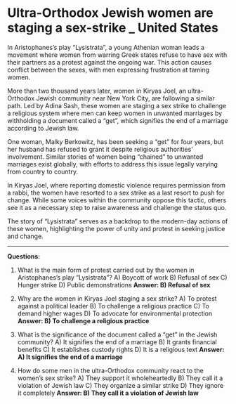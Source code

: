 # Ultra-Orthodox Jewish women are staging a sex-strike _ United States

In Aristophanes’s play “Lysistrata”, a young Athenian woman leads a movement where women from warring Greek states refuse to have sex with their partners as a protest against the ongoing war. This action causes conflict between the sexes, with men expressing frustration at taming women. 

More than two thousand years later, women in Kiryas Joel, an ultra-Orthodox Jewish community near New York City, are following a similar path. Led by Adina Sash, these women are staging a sex strike to challenge a religious system where men can keep women in unwanted marriages by withholding a document called a “get”, which signifies the end of a marriage according to Jewish law.

One woman, Malky Berkowitz, has been seeking a “get” for four years, but her husband has refused to grant it despite religious authorities' involvement. Similar stories of women being “chained” to unwanted marriages exist globally, with efforts to address this issue legally varying from country to country.

In Kiryas Joel, where reporting domestic violence requires permission from a rabbi, the women have resorted to a sex strike as a last resort to push for change. While some voices within the community oppose this tactic, others see it as a necessary step to raise awareness and challenge the status quo.

The story of “Lysistrata” serves as a backdrop to the modern-day actions of these women, highlighting the power of unity and protest in seeking justice and change.

---

**Questions:**

1. What is the main form of protest carried out by the women in Aristophanes’s play “Lysistrata”?
   A) Boycott of work
   B) Refusal of sex
   C) Hunger strike
   D) Public demonstrations
   **Answer: B) Refusal of sex**

2. Why are the women in Kiryas Joel staging a sex strike?
   A) To protest against a political leader
   B) To challenge a religious practice
   C) To demand higher wages
   D) To advocate for environmental protection
   **Answer: B) To challenge a religious practice**

3. What is the significance of the document called a “get” in the Jewish community?
   A) It signifies the end of a marriage
   B) It grants financial benefits
   C) It establishes custody rights
   D) It is a religious text
   **Answer: A) It signifies the end of a marriage**

4. How do some men in the ultra-Orthodox community react to the women’s sex strike?
   A) They support it wholeheartedly
   B) They call it a violation of Jewish law
   C) They organize a similar strike
   D) They ignore it completely
   **Answer: B) They call it a violation of Jewish law**